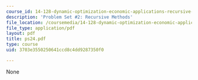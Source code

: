 ```yaml
---
course_id: 14-128-dynamic-optimization-economic-applications-recursive-methods-spring-2003
description: 'Problem Set #2: Recursive Methods'
file_location: /coursemedia/14-128-dynamic-optimization-economic-applications-recursive-methods-spring-2003/3703e3550250641ccd8c4dd9287350f0_ps24.pdf
file_type: application/pdf
layout: pdf
title: ps24.pdf
type: course
uid: 3703e3550250641ccd8c4dd9287350f0

---
```

None